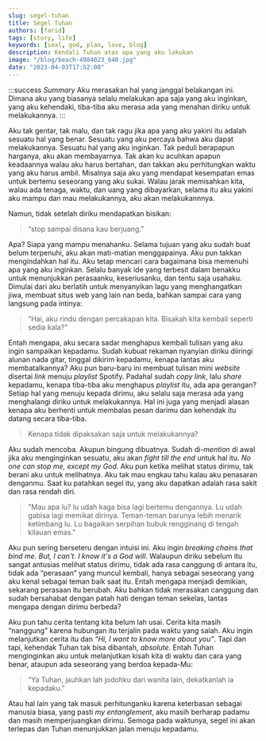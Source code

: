 ```yaml
---
slug: segel-tuhan
title: Segel Tuhan
authors: [farid]
tags: [story, life]
keywords: [seal, god, plan, love, blog]
description: Kendali Tuhan atas apa yang aku lakukan
image: "/blog/beach-4984023_640.jpg"
date: "2023-04-03T17:52:00"
---
```


:::success _Summary_
Aku merasakan hal yang janggal belakangan ini. Dimana aku yang biasanya selalu melakukan apa saja yang aku inginkan, yang aku kehendaki,
tiba-tiba aku merasa ada yang menahan diriku untuk melakukannya.
:::

<!--truncate-->

Aku tak gentar, tak malu, dan tak ragu jika apa yang aku yakini itu adalah sesuatu hal yang benar. Sesuatu yang aku percaya bahwa aku
dapat melakukannya. Sesuatu hal yang aku inginkan. Tak peduli berapapun harganya, aku akan membayarnya. Tak akan ku acuhkan apapun
keadaannya walau aku harus bertahan, dan takkan aku perhitungkan waktu yang aku harus ambil. Misalnya saja aku yang mendapat kesempatan
emas untuk bertemu seseorang yang aku sukai. Walau jarak memisahkan kita, walau ada tenaga, waktu, dan uang yang dibayarkan, selama itu
aku yakini aku mampu dan mau melakukannya, aku akan melakukannnya.

Namun, tidak setelah diriku mendapatkan bisikan:

> “stop sampai disana kau berjuang.”

Apa? Siapa yang mampu menahanku. Selama tujuan yang aku sudah buat belum terpenuhi, aku akan mati-matian menggapainya. Aku pun takkan
mengindahkan hal itu. Aku tetap mencari cara bagaimana bisa memenuhi apa yang aku inginkan. Selalu banyak ide yang terbesit dalam benakku
untuk menunjukkan perasaanku, keseriusanku, dan tentu saja usahaku. Dimulai dari aku berlatih untuk menyanyikan lagu yang menghangatkan
jiwa, membuat situs web yang lain nan beda, bahkan sampai cara yang langsung pada intinya:

> “Hai, aku rindu dengan percakapan kita. Bisakah kita kembali seperti sedia kala?”

Entah mengapa, aku secara sadar menghapus kembali tulisan yang aku ingin sampaikan kepadamu. Sudah kubuat rekaman nyanyian diriku diiringi
alunan nada gitar, tinggal dikirim kepadamu, kenapa lantas aku membatalkannya? Aku pun baru-baru ini membuat tulisan mini _website_
disertai _link_ menuju _playlist_ Spotify. Padahal sudah _copy link_, lalu _share_ kepadamu, kenapa tiba-tiba aku menghapus _playlist_ itu,
ada apa gerangan? Setiap hal yang menuju kepada dirimu, aku selalu saja merasa ada yang menghalangi diriku untuk melakukannya. Hal ini
juga yang menjadi alasan kenapa aku berhenti untuk membalas pesan darimu dan kehendak itu datang secara tiba-tiba.

> Kenapa tidak dipaksakan saja untuk melakukannya?

Aku sudah mencoba. Akupun bingung dibuatnya. Sudah di-_mention_ di awal jika aku menginginkan sesuatu, aku akan _fight till the end_ untuk
hal itu. _No one can stop me, except my God_. Aku pun ketika melihat status dirimu, tak berani aku untuk melihatnya. Aku tak mau engkau
tahu kalau aku penasaran denganmu. Saat ku patahkan segel itu, yang aku dapatkan adalah rasa sakit dan rasa rendah diri.

> "Mau apa lu? lu udah kaga bisa lagi bertemu dengannya. Lu udah gabisa lagi memikat dirinya. Teman-teman barunya lebih menarik ketimbang
> lu. Lu bagaikan serpihan bubuk rengginang di tengah kilauan emas."

Aku pun sering berseteru dengan intuisi ini. Aku ingin _breaking chains that bind me. But, I can't. I know it's a God will_. Walaupun
diriku sebelum itu sangat antusias melihat status dirimu, tidak ada rasa canggung di antara itu, tidak ada “perasaan” yang muncul kembali,
hanya sebagai seseorang yang aku kenal sebagai teman baik saat itu. Entah mengapa menjadi demikian, sekarang perasaan itu berubah. Aku
bahkan tidak merasakan canggung dan sudah bersahabat dengan patah hati dengan teman sekelas, lantas mengapa dengan dirimu berbeda?

Aku pun tahu cerita tentang kita belum lah usai. Cerita kita masih “nanggung” karena hubungan itu terjalin pada waktu yang salah. Aku ingin
melanjutkan cerita itu dan _“Hi, I want to know more about you”_. Tapi dan tapi, kehendak Tuhan tak bisa dibantah, _absolute_. Entah Tuhan
menginginkan aku untuk melanjutkan kisah kita di waktu dan cara yang benar, ataupun ada seseorang yang berdoa kepada-Mu:

> “Ya Tuhan, jauhkan lah jodohku dari wanita lain, dekatkanlah ia kepadaku.”

Atau hal lain yang tak masuk perhitunganku karena keterbasan sebagai manusia biasa, yang pasti _my entanglement_, aku masih berharap
padamu dan masih memperjuangkan dirimu. Semoga pada waktunya, segel ini akan terlepas dan Tuhan menunjukkan jalan menuju kepadamu.
